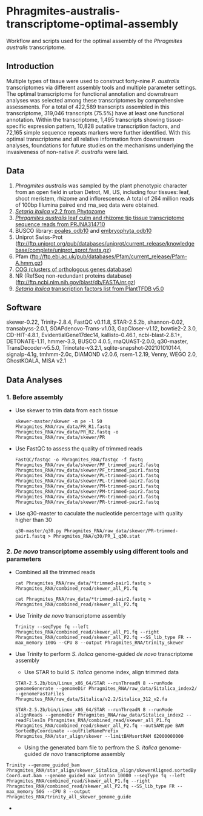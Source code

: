 # Phragmites-australis-transcriptome-optimal-assembly
Workflow and scripts used for the optimal assembly of the *Phragmites australis* transcriptome.

## Introduction
Multiple types of tissue were used to construct forty-nine *P. australis* transcriptomes via different assembly tools and multiple parameter settings. The optimal transcriptome for functional annotation and downstream analyses was selected among these transcriptomes by comprehensive assessments. For a total of 422,589 transcripts assembled in this transcriptome, 319,046 transcripts (75.5%) have at least one functional annotation. Within the transcriptome, 1,495 transcripts showing tissue-specific expression pattern, 10,828 putative transcription factors, and 72,165 simple sequence repeats markers were further identified. With this optimal transcriptome and all relative information from downstream analyses, foundations for future studies on the mechanisms underlying the invasiveness of non-native *P. australis* were laid.

## Data
1. *Phragmites australis* was sampled by the plant phenotypic character from an open field in urban Detrot, MI, US, including four tissues: leaf, shoot meristem, rhizome and inflorescence. A total of 264 million reads of 100bp Illumina paired end rna_seq data were obtained.  
2. [*Setaria italica* v2.2 from Phytozome](https://data.jgi.doe.gov/refine-download/phytozome/cladeId:416/All/proteomeId:312/list)
3. [*Phragmites australis* leaf culm and rhizome tip tissue transcriptome sequence reads from PRJNA314710](https://www.ncbi.nlm.nih.gov/bioproject/PRJNA314710)
4. BUSCO library: [poales_odb10](https://busco-data.ezlab.org/v4/data/lineages/poales_odb10.2019-11-20.tar.gz) and [embryophyta_odb10](https://busco-data.ezlab.org/v4/data/lineages/embryophyta_odb10.2019-11-20.tar.gz)
5. Uniprot Swiss-Prot (ftp://ftp.uniprot.org/pub/databases/uniprot/current_release/knowledgebase/complete/uniprot_sprot.fasta.gz)
6. Pfam (ftp://ftp.ebi.ac.uk/pub/databases/Pfam/current_release/Pfam-A.hmm.gz)
7. [COG (clusters of orthologous genes database)](https://ftp.ncbi.nih.gov/pub/COG/COG2020/data/)
8. NR (RefSeq non-redundant proteins database) (ftp://ftp.ncbi.nlm.nih.gov/blast/db/FASTA/nr.gz)
9. [*Setaria italica* transcription factors list from PlantTFDB v5.0](http://planttfdb.gao-lab.org/download/TF_list/Sit_TF_list.txt.gz)

## Software
skewer-0.22, Trinity-2.8.4, FastQC v0.11.8, STAR-2.5.2b, shannon-0.02, transabyss-2.0.1, SOAPdenovo-Trans-v1.03, GapCloser-v1.12, bowtie2-2.3.0, CD-HIT-4.8.1, EvidentialGene17dec14, kallisto-0.46.1, ncbi-blast-2.8.1+, DETONATE-1.11, hmmer-3.3, BUSCO 4.0.5, rnaQUAST-2.0.0, q30-master, TransDecoder-v5.5.0, Trinotate-v3.2.1, sqlite-snapshot-202101010144, signalp-4.1g, tmhmm-2.0c, DIAMOND v2.0.6, rsem-1.2.19, Venny, WEGO 2.0, GhostKOALA, MISA v2.1

## Data Analyses
### 1. Before assembly
- Use skewer to trim data from each tissue
  
  `skewer-master/skewer -m pe -l 50 Phragmites_RNA/raw_data/PR_R1.fastq Phragmites_RNA/raw_data/PR_R2.fastq -o Phragmites_RNA/raw_data/skewer/PR`
- Use FastQC to assess the quality of trimmed reads
  
    ```FastQC/fastqc -o Phragmites_RNA/fastqc -f fastq Phragmites_RNA/raw_data/skewer/PF_trimmed_pair2.fastq Phragmites_RNA/raw_data/skewer/PF_trimmed_pair1.fastq Phragmites_RNA/raw_data/skewer/PL-trimmed-pair1.fastq Phragmites_RNA/raw_data/skewer/PL-trimmed-pair2.fastq Phragmites_RNA/raw_data/skewer/PM-trimmed-pair1.fastq Phragmites_RNA/raw_data/skewer/PM-trimmed-pair2.fastq Phragmites_RNA/raw_data/skewer/PR-trimmed-pair1.fastq Phragmites_RNA/raw_data/skewer/PR-trimmed-pair2.fastq ```

- Use q30-master to caculate the nucleotide percentage with quality higher than 30
 
    `q30-master/q30.py Phragmites_RNA/raw_data/skewer/PR-trimmed-pair1.fastq > Phragmites_RNA/q30/PR_1_q30.stat`
    
### 2. *De novo* transcriptome assembly using different tools and parameters
- Combined all the trimmed reads
  
    ```cat Phragmites_RNA/raw_data/*trimmed-pair1.fastq > Phragmites_RNA/combined_read/skewer_all_P1.fq```
    
    ```cat Phragmites_RNA/raw_data/*trimmed-pair2.fastq > Phragmites_RNA/combined_read/skewer_all_P2.fq```
- Use Trinity *de novo* transcriptome assembly
    
    ```Trinity --seqType fq --left Phragmites_RNA/combined_read/skewer_all_P1.fq --right Phragmites_RNA/combined_read/skewer_all_P2.fq --SS_lib_type FR --max_memory 100G --CPU 8 --output Phragmites_RNA/trinity_skewer```
    
- Use Trinity to perform *S. italica* genome-guided *de novo* transcriptome assembly

    - Use STAR to build *S. italica* genome index, align trimmed data

    ```STAR-2.5.2b/bin/Linux_x86_64/STAR --runThreadN 8 --runMode genomeGenerate --genomeDir Phragmites_RNA/raw_data/Sitalica_index2/ --genomeFastaFiles Phragmites_RNA/raw_data/Sitalica/v2.2/Sitalica_312_v2.fa```
        
    ```STAR-2.5.2b/bin/Linux_x86_64/STAR --runThreadN 8 --runMode alignReads --genomeDir Phragmites_RNA/raw_data/Sitalica_index2 --readFilesIn Phragmites_RNA/combined_read/skewer_all_P1.fq Phragmites_RNA/combined_read/skewer_all_P2.fq --outSAMtype BAM SortedByCoordinate --outFileNamePrefix Phragmites_RNA/star_align/skewer --limitBAMsortRAM 62000000000```
       
   - Using the generated bam file to perfrom the *S. italica* genome-guided *de novo* transcriptome assembly
    
```Trinity --genome_guided_bam Phragmites_RNA/star_align/skewer_Sitalica_align/skewerAligned.sortedByCoord.out.bam --genome_guided_max_intron 10000 --seqType fq --left Phragmites_RNA/combined_read/skewer_all_P1.fq --right Phragmites_RNA/combined_read/skewer_all_P2.fq --SS_lib_type FR --max_memory 50G --CPU 8 --output Phragmites_RNA/trinity_all_skewer_genome_guide```
        
- 




    


